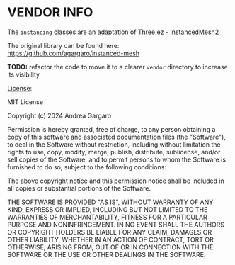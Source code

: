 # VENDOR INFO

The `instancing` classes are an adaptation of [Three.ez - InstancedMesh2](https://github.com/agargaro/instanced-mesh)

The original library can be found here: https://github.com/agargaro/instanced-mesh

**TODO:** refactor the code to move it to a clearer `vendor` directory to increase its visibility

[License](https://github.com/agargaro/instanced-mesh/blob/master/LICENSE):

MIT License

Copyright (c) 2024 Andrea Gargaro

Permission is hereby granted, free of charge, to any person obtaining a copy
of this software and associated documentation files (the "Software"), to deal
in the Software without restriction, including without limitation the rights
to use, copy, modify, merge, publish, distribute, sublicense, and/or sell
copies of the Software, and to permit persons to whom the Software is
furnished to do so, subject to the following conditions:

The above copyright notice and this permission notice shall be included in all
copies or substantial portions of the Software.

THE SOFTWARE IS PROVIDED "AS IS", WITHOUT WARRANTY OF ANY KIND, EXPRESS OR
IMPLIED, INCLUDING BUT NOT LIMITED TO THE WARRANTIES OF MERCHANTABILITY,
FITNESS FOR A PARTICULAR PURPOSE AND NONINFRINGEMENT. IN NO EVENT SHALL THE
AUTHORS OR COPYRIGHT HOLDERS BE LIABLE FOR ANY CLAIM, DAMAGES OR OTHER
LIABILITY, WHETHER IN AN ACTION OF CONTRACT, TORT OR OTHERWISE, ARISING FROM,
OUT OF OR IN CONNECTION WITH THE SOFTWARE OR THE USE OR OTHER DEALINGS IN THE
SOFTWARE.
